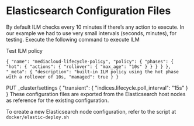 # Elasticsearch Configuration Files

By default ILM checks every 10 minutes if there’s any action to execute. In our example we had to use very small intervals (seconds, minutes), for testing.
Execute the following command to execute ILM

Test ILM policy

`{
    "name": "mediacloud-lifecycle-policy",
    "policy": {
      "phases": {
        "hot": {
          "actions": {
            "rollover": {
              "max_age": "10s"
            }
          }
        }
      }
    },
    "_meta": {
      "description": "built-in ILM policy using the hot phase with a rollover of 10s,
      "managed": true
    }
}
`

PUT _cluster/settings { "transient": { "indices.lifecycle.poll_interval": "15s"  } }
These configuration files are exported from the Elasticsearch host nodes as reference for the existing configuration.

To create a new Elasticsearch node configuration, refer to the script at `docker/elastic-deploy.sh`
